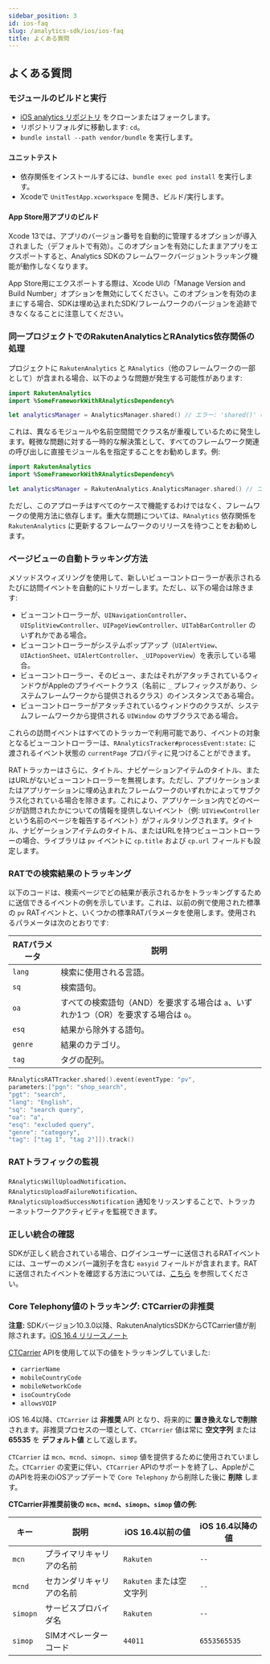 ```yaml
---
sidebar_position: 3
id: ios-faq
slug: /analytics-sdk/ios/ios-faq
title: よくある質問
---
```


## よくある質問

### モジュールのビルドと実行

* [iOS analytics リポジトリ](https://github.com/rakutenanalytics/ios-analytics) をクローンまたはフォークします。
* リポジトリフォルダに移動します: `cd`。
* `bundle install --path vendor/bundle` を実行します。

#### ユニットテスト

* 依存関係をインストールするには、`bundle exec pod install` を実行します。
* Xcodeで `UnitTestApp.xcworkspace` を開き、ビルド/実行します。

#### App Store用アプリのビルド

Xcode 13では、アプリのバージョン番号を自動的に管理するオプションが導入されました（デフォルトで有効）。このオプションを有効にしたままアプリをエクスポートすると、Analytics SDKのフレームワークバージョントラッキング機能が動作しなくなります。

App Store用にエクスポートする際は、Xcode UIの「Manage Version and Build Number」オプションを無効にしてください。このオプションを有効のままにする場合、SDKは埋め込まれたSDK/フレームワークのバージョンを追跡できなくなることに注意してください。

### 同一プロジェクトでのRakutenAnalyticsとRAnalytics依存関係の処理

プロジェクトに `RakutenAnalytics` と `RAnalytics`（他のフレームワークの一部として）が含まれる場合、以下のような問題が発生する可能性があります:

```swift
import RakutenAnalytics
import %SomeFrameworkWithRAnalyticsDependency%

let analyticsManager = AnalyticsManager.shared() // エラー: 'shared()' の曖昧な使用
```

これは、異なるモジュールや名前空間間でクラス名が重複しているために発生します。軽微な問題に対する一時的な解決策として、すべてのフレームワーク関連の呼び出しに直接モジュール名を指定することをお勧めします。例:

```swift
import RakutenAnalytics
import %SomeFrameworkWithRAnalyticsDependency%

let analyticsManager = RakutenAnalytics.AnalyticsManager.shared() // コンパイルエラーなし。RakutenAnalyticsインスタンスを直接宣言して呼び出します。
```

ただし、このアプローチはすべてのケースで機能するわけではなく、フレームワークの使用方法に依存します。重大な問題については、`RAnalytics` 依存関係を `RakutenAnalytics` に更新するフレームワークのリリースを待つことをお勧めします。

### ページビューの自動トラッキング方法

メソッドスウィズリングを使用して、新しいビューコントローラーが表示されるたびに訪問イベントを自動的にトリガーします。ただし、以下の場合は除きます:

* ビューコントローラーが、`UINavigationController`、`UISplitViewController`、`UIPageViewController`、`UITabBarController` のいずれかである場合。
* ビューコントローラーがシステムポップアップ（`UIAlertView`、`UIActionSheet`、`UIAlertController`、`_UIPopoverView`）を表示している場合。
* ビューコントローラー、そのビュー、またはそれがアタッチされているウィンドウがAppleのプライベートクラス（名前に `_` プレフィックスがあり、システムフレームワークから提供されるクラス）のインスタンスである場合。
* ビューコントローラーがアタッチされているウィンドウのクラスが、システムフレームワークから提供される `UIWindow` のサブクラスである場合。

これらの訪問イベントはすべてのトラッカーで利用可能であり、イベントの対象となるビューコントローラーは、`RAnalyticsTracker#processEvent:state:` に渡されるイベント状態の `currentPage` プロパティに見つけることができます。

RATトラッカーはさらに、タイトル、ナビゲーションアイテムのタイトル、またはURLがないビューコントローラーを無視します。ただし、アプリケーションまたはアプリケーションに埋め込まれたフレームワークのいずれかによってサブクラス化されている場合を除きます。これにより、アプリケーション内でどのページが訪問されたかについての情報を提供しないイベント（例: `UIViewController` という名前のページを報告するイベント）がフィルタリングされます。タイトル、ナビゲーションアイテムのタイトル、またはURLを持つビューコントローラーの場合、ライブラリは `pv` イベントに `cp.title` および `cp.url` フィールドも設定します。

### RATでの検索結果のトラッキング

以下のコードは、検索ページでどの結果が表示されるかをトラッキングするために送信できるイベントの例を示しています。これは、以前の例で使用された標準の `pv` RATイベントと、いくつかの標準RATパラメータを使用します。使用されるパラメータは次のとおりです:

| RATパラメータ | 説明 |
| -------- | -------- |
| `lang` | 検索に使用される言語。 |
| `sq` | 検索語句。 |
| `oa` | すべての検索語句（AND）を要求する場合は `a`、いずれか1つ（OR）を要求する場合は `o`。 |
| `esq` | 結果から除外する語句。 |
| `genre` | 結果のカテゴリ。 |
| `tag` | タグの配列。 |

```swift
RAnalyticsRATTracker.shared().event(eventType: "pv",
parameters:["pgn": "shop_search",
"pgt": "search",
"lang": "English",
"sq": "search query",
"oa": "a",
"esq": "excluded query",
"genre": "category",
"tag": ["tag 1", "tag 2"]]).track()
```

### RATトラフィックの監視

`RAnalyticsWillUploadNotification`、`RAnalyticsUploadFailureNotification`、`RAnalyticsUploadSuccessNotification` 通知をリッスンすることで、トラッカーネットワークアクティビティを監視できます。

### 正しい統合の確認

SDKが正しく統合されている場合、ログインユーザーに送信されるRATイベントには、ユーザーのメンバー識別子を含む `easyid` フィールドが含まれます。RATに送信されたイベントを確認する方法については、[こちら](./ios-user-guide#using-kibana-to-verify-successful-integration) を参照してください。

### Core Telephony値のトラッキング: CTCarrierの非推奨

**注意:** SDKバージョン10.3.0以降、RakutenAnalyticsSDKからCTCarrier値が削除されます。[iOS 16.4 リリースノート](https://developer.apple.com/documentation/ios-ipados-release-notes/ios-ipados-16_4-release-notes)

[CTCarrier](https://developer.apple.com/documentation/coretelephony/ctcarrier) APIを使用して以下の値をトラッキングしていました:

- `carrierName`
- `mobileCountryCode`
- `mobileNetworkCode`
- `isoCountryCode`
- `allowsVOIP`

iOS 16.4以降、`CTCarrier` は **非推奨** API となり、将来的に **置き換えなしで削除** されます。非推奨プロセスの一環として、`CTCarrier` 値は常に **空文字列** または **65535** を **デフォルト値** として返します。

`CTCarrier` は `mcn`、`mcnd`、`simopn`、`simop` 値を提供するために使用されていました。`CTCarrier` の変更に伴い、`CTCarrier` APIのサポートを終了し、AppleがこのAPIを将来のiOSアップデートで `Core Telephony` から削除した後に **削除** します。

**CTCarrier非推奨前後の `mcn`、`mcnd`、`simopn`、`simop` 値の例:**

| キー | 説明 | iOS 16.4以前の値 | iOS 16.4以降の値 |
| -------- | -------- | -------- | -------- |
| `mcn` | プライマリキャリアの名前 | `Rakuten` | `--` |
| `mcnd` | セカンダリキャリアの名前 | `Rakuten` または空文字列 | `--` |
| `simopn` | サービスプロバイダ名 | `Rakuten` | `--` |
| `simop` | SIMオペレーターコード | `44011` | `6553565535` |
